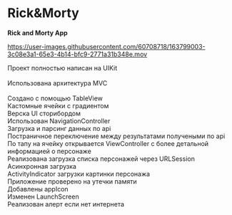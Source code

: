 # Rick&Morty

<b>Rick and Morty App</b>

https://user-images.githubusercontent.com/60708718/163799003-3c08e3a1-65e3-4b14-bfc9-2771a31b348e.mov

Проект полностью написан на UIKit<br>
<br>
Использована архитектура MVC<br><br>
Создано с помощью TableView<br>
Кастомные ячейки c градиентом<br>
Верска UI сторибордом<br>
Использован NavigationController<br>
Загрузка и парсинг данных по api<br>
Постраничное переключение между результатами получеными по api<br>
По тапу на ячейку открывается ViewController с более детальной информацией о персонаже<br>
Реализована загрузка списка персонажей через URLSession<br>
Асинхронная загрузка<br>
ActivityIndicator загрузки картинки персонажа<br>
Приложение проверено на утечки памяти<br>
Добавлены appIcon<br>
Изменен LaunchScreen<br>
Реализован алерт если нет интернета
